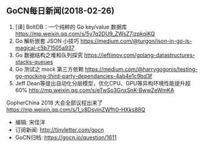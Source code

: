 ## GoCN每日新闻(2018-02-26)

1. [译] BoltDB：一个纯粹的 Go key/value 数据库 https://mp.weixin.qq.com/s/5y7q2DU9_ZWsZ7jzpkqiKQ
2. Go 解析嵌套 JSON 小技巧 https://medium.com/@turgon/json-in-go-is-magical-c5b71505a937
3. Go 数据结构之堆和队列探究 https://ieftimov.com/golang-datastructures-stacks-queues
4. Go 测试之 mock 第三方依赖 https://medium.com/@harrygogonis/testing-go-mocking-third-party-dependancies-4ab4e1c9bd3f
5. Jeff Dean等提出自动化分层模型，优化CPU、GPU等异构环境性能提升超60% http://mp.weixin.qq.com/s/eTwSo3GnxSnK-BwwZeWmKA

GopherChina 2018 大会全部议程出来了 https://mp.weixin.qq.com/s/1_v8DsvinZWfh0-HXks88Q

* 编辑: 宋佳洋
* 订阅新闻: http://tinyletter.com/gocn
* GoCN归档: https://gocn.io/question/1611
